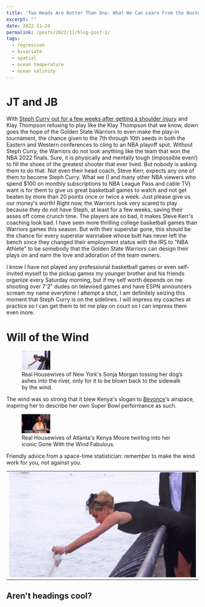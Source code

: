```yaml
---
title: 'Two Heads Are Better Than One: What We Can Learn From the Boston Celtics, Dallas Mavericks, and Bivariate Spatial Statistics'
excerpt: "" 
date: 2022-11-24
permalink: /posts/2022/11/blog-post-1/
tags:
  - regression
  - bivariate
  - spatial
  - ocean temperature
  - ocean salinity
---
```


JT and JB
======

With <a href="https://www.nba.com/news/stephen-curry-exits-warriors-pacers-game-shoulder-injury" rel="noopener" target="_blank" >Steph Curry out for a few weeks after getting a shoulder injury</a> and Klay Thompson refusing to play like the Klay Thompson that we know, down goes the hope of the Golden State Warriors to even make the play-in tournament, the chance given to the 7th through 10th seeds in both the Eastern and Western conferences to cling to an NBA playoff spot. Without Steph Curry, the Warriors do not look anything like the team that won the NBA 2022 finals. Sure, it is physically and mentally tough (impossible even!) to fill the shoes of the greatest shooter that ever lived. But nobody is asking them to do that. Not even their head coach, Steve Kerr, expects any one of them to become Steph Curry. What we (I and many other NBA viewers who spend $100 on monthly subscriptions to NBA League Pass and cable TV) want is for them to give us great basketball games to watch and not get beaten by more than 20 points once or twice a week. Just please give us our money's worth! Right now, the Warriors look very scared to play because they do not have Steph, at least for a few weeks, saving their asses off come crunch time. The players are so bad, it makes Steve Kerr's coaching look bad. I have seen more thrilling college basketball games than Warriors games this season. But with their superstar gone, this should be the chance for every superstar wannabee whose butt has never left the bench since they changed their employment status with the IRS to "NBA Athlete" to be somebody that the Golden State Warriors can design their plays on and earn the love and adoration of the team owners.

I know I have not played any professional basketball games or even self-invited myself to the pickup games my younger brother and his friends organize every Saturday morning, but if my self worth depends on me shooting over 7'2" dudes on televised games and have ESPN announcers scream my name everytime I attempt a shot, I am definitely seizing this moment that Steph Curry is on the sidelines. I will impress my coaches at practice so I can get them to let me play on court so I can impress them even more.

Will of the Wind
======
<figure>
    <img src="/images/sonja_morgan.gif" width="75px" height="50px">
    <figcaption>Real Housewives of New York's Sonja Morgan tossing her dog’s ashes into the river, only for it to be blown back to the sidewalk by the wind.</figcaption>
</figure>

The wind was so strong that it blew Kenya's slogan to <a href="[https://www.youtube.com/watch?v=kxu4K2mC4uA](https://www.youtube.com/watch?v=kxu4K2mC4uA)" rel="noopener" target="_blank" >Beyonce</a>'s airspace, inspiring her to describe her own Super Bowl performance as such.

<figure>
    <img src="/images/kenya_moore.gif" width="75px" height="50px">
    <figcaption>Real Housewives of Atlanta's Kenya Moore twirling into her iconic Gone With the Wind Fabulous.</figcaption>
</figure>

Friendly advice from a space-time statistician: remember to make the wind work for you, not against you.

<table width=1000 style="border:none; border-collapse:collapse; cellspacing:0; cellpadding:0" >
        <tr>
            <td style="border:none" rowspan=2>
                <img src="/images/sonja_morgan.gif" />
            </td>
        </tr>
    </table>


Aren't headings cool?
------

